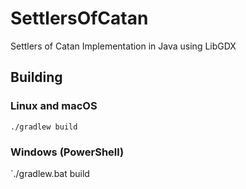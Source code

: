 # SettlersOfCatan
Settlers of Catan Implementation in Java using LibGDX

## Building
### Linux and macOS
`./gradlew build`

### Windows (PowerShell)
`./gradlew.bat build
